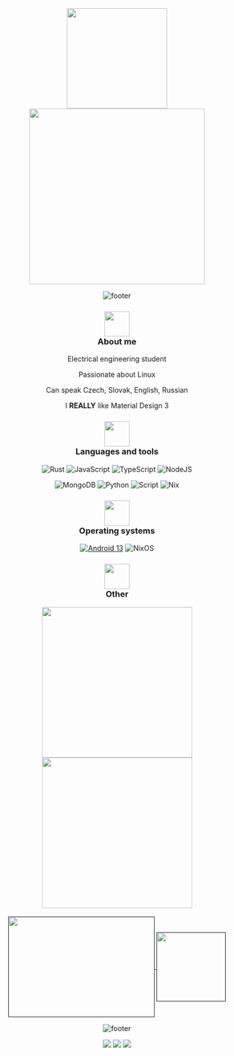 <div align="center" text-align="center" style="inline-block">

<img src="https://images.weserv.nl/?url=https://avatars.githubusercontent.com/u/81521595&shape=circle" height=200>

<br>

<img src="https://github.com/InioX/InioX/assets/81521595/59d1f678-fdc0-427f-a2de-d6a1a90c670a" width=350>

![footer](https://github.com/InioX/InioX/assets/81521595/7bd4b198-6031-4425-98a1-d4666cbb512c)

<h3 class="about-me">
     <sub>
          <img  src="https://github.com/InioX/InioX/assets/81521595/f42d0cce-ba58-4ccf-b008-7dc0434d88e4"
           height="50"
           width="50"><br>
     </sub>
     About me
</h3>

Electrical engineering student

Passionate about Linux

Can speak Czech, Slovak, English, Russian

I **REALLY** like Material Design 3

<h3 class="languages-and-tools">
     <sub>
          <img  src="https://github.com/InioX/InioX/assets/81521595/1fbe3355-94c6-4f86-a520-2dc06da9dddf"
          height="50"
          width="50"><br>
     </sub>
     Languages and tools
</h3>

![Rust](https://img.shields.io/badge/Rust-f6b6b9?style=for-the-badge&logo=rust&logoColor=4d2427)
![JavaScript](https://img.shields.io/badge/JavaScript-f6b6b9?style=for-the-badge&logo=javascript&logoColor=4d2427)
![TypeScript](https://img.shields.io/badge/TypeScript-f6b6b9?style=for-the-badge&logo=typescript&logoColor=4d2427)
![NodeJS](https://img.shields.io/badge/Node.js-f6b6b9?style=for-the-badge&logo=node.js&logoColor=4d2427)

![MongoDB](https://img.shields.io/badge/MongoDB-f6b6b9?style=for-the-badge&logo=mongodb&logoColor=4d2427)
![Python](https://img.shields.io/badge/Python-f6b6b9?style=for-the-badge&logo=python&logoColor=4d2427)
![Script](https://img.shields.io/badge/Shell_Script-f6b6b9?style=for-the-badge&logo=gnu-bash&logoColor=4d2427)
![Nix](https://img.shields.io/badge/Nix-f6b6b9?style=for-the-badge&logo=nixos&logoColor=4d2427)


<h3 class="operating-systems">
     <sub>
          <img  src="https://github.com/InioX/InioX/assets/81521595/f6012468-724d-4c11-b1ea-3084b53062b3"
           height="50"
           width="50"><br>
     </sub>
     Operating systems
</h3>

[![Android 13](https://img.shields.io/badge/Android%2013%20/%20RisingOS%201.4%20Elysium-f6b6b9?style=for-the-badge&logo=android&logoColor=4d2427)](https://www.android.com/android-13/)
![NixOS](https://img.shields.io/badge/NixOS-f6b6b9?style=for-the-badge&logo=nixos&logoColor=4d2427)

<h3 class="other">
     <sub>
          <img  src="https://github.com/InioX/InioX/assets/81521595/848c7c1c-3e1b-48cf-babe-9ddd42ebd6e7"
           height="50"
           width="50"><br>
     </sub>
     Other
</h3>

<div>
     <a href="https://github.com/InioX/matugen">
          <img align="center" src="https://github-readme-stats.vercel.app/api/pin?username=InioX&repo=matugen&title_color=e9e1e0&icon_color=f6b6b9&text_color=d0c4c3&bg_color=3c3838&show_owner=true&hide_border=true" width=300/>
     </a>
     <a href="https://github.com/InioX/dotfiles">
          <img align="center" src="https://github-readme-stats.vercel.app/api/pin?username=InioX&repo=dotfiles&title_color=e9e1e0&icon_color=f6b6b9&text_color=d0c4c3&bg_color=3c3838&show_owner=true&hide_border=true" width=300/>
     </a>
</div>
<br>
<a href="">
  <img height=200 align="center" src="https://github-readme-stats.vercel.app/api?username=InioX&hide_rank=true&show_icons=true&title_color=e9e1e0&icon_color=f6b6b9&text_color=d0c4c3&bg_color=3c3838&hide_border=true&hide=contribs&hide_title=true" width=292 />
</a>
<a href="">
  <img align="center" src="https://github-readme-stats.vercel.app/api/top-langs/?username=InioX&layout=compact&title_color=e9e1e0&icon_color=f6b6b9&text_color=d0c4c3&bg_color=3c3838&hide_border=true&hide_title=true" height=138/>
</a>

![footer](https://github.com/InioX/InioX/assets/81521595/7bd4b198-6031-4425-98a1-d4666cbb512c)

![](https://img.shields.io/badge/Discord-@i.am.ini-3c3838?style=for-the-badge&logo=discord&logoColor=4d2427&labelColor=f6b6b9)
![](https://img.shields.io/badge/Email-ini@cumallover.me-3c3838?style=for-the-badge&logo=gmail&logoColor=4d2427&labelColor=f6b6b9)
![](https://img.shields.io/badge/Youtube-@i__am__ini-3c3838?style=for-the-badge&logo=youtube&logoColor=4d2427&labelColor=f6b6b9)

<!--
**InioX/InioX** is a ✨ _special_ ✨ repository because its `README.md` (this file) appears on your GitHub profile.

Here are some ideas to get you started:

- 🔭 I’m currently working on ...
- 🌱 I’m currently learning ...
- 👯 I’m looking to collaborate on ...
- 🤔 I’m looking for help with ...
- 💬 Ask me about ...
- 📫 How to reach me: ...
- 😄 Pronouns: ...
- ⚡ Fun fact: ...
-->
